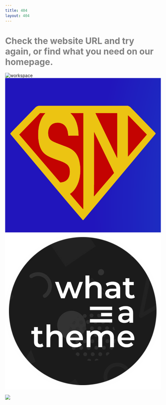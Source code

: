 ```yaml
---
title: 404
layout: 404
---
```


# <span style="color: #808080;">Check the website URL and try again, or find what you need on our homepage.</span>

![workspace](/workspaces/FRCTeam3255.github.io/app/assets/images/SNLogo.png)
![relative](app/assets/images/SNLogo.png)
![assited](/app/assets/images/logo.png)

<img src="/assets/images/SNLogo.png">